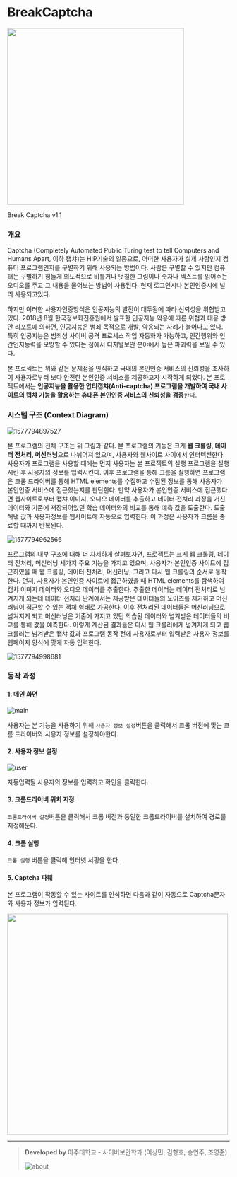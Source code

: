 # BreakCaptcha

<img src="rsc/README/%EC%9E%90%EB%8F%99%EC%9E%85%EB%A0%A5.gif" width="400px" />

Break Captcha v1.1

[다운로드]: https://github.com/sm0514sm/BreakCaptcha/raw/master/Captcha%20Breaker.exe	"다운로드"



### 개요

 Captcha (Completely Automated Public Turing test to tell Computers and Humans Apart, 이하 캡챠)는 HIP기술의 일종으로, 어떠한 사용자가 실제 사람인지 컴퓨터 프로그램인지를 구별하기 위해 사용되는 방법이다. 사람은 구별할 수 있지만 컴퓨터는 구별하기 힘들게 의도적으로 비틀거나 덧칠한 그림이나 숫자나 텍스트를 읽어주는 오디오를 주고 그 내용을 물어보는 방법이 사용된다. 현재 로그인시나 본인인증시에 널리 사용되고있다. 

 하지만 이러한 사용자인증방식은 인공지능의 발전이 대두됨에 따라 신뢰성을 위협받고 있다. 2018년 8월 한국정보화진흥원에서 발표한 인공지능 악용에 따른 위협과 대응 방안 리포트에 의하면, 인공지능은 범죄 목적으로 개발, 악용되는 사례가 늘어나고 있다. 특히 인공지능은 범죄성 사이버 공격 프로세스 작업 자동화가 가능하고, 인간행위와 인간인지능력을 모방할 수 있다는 점에서 디지털보안 분야에서 높은 파괴력을 보일 수 있다. 

 본 프로젝트는 위와 같은 문제점을 인식하고 국내의 본인인증 서비스의 신뢰성을 조사하여 사용자로부터 보다 안전한 본인인증 서비스를 제공하고자 시작하게 되었다. 본 프로젝트에서는 **인공지능을 활용한 안티캡챠(Anti-captcha) 프로그램을 개발하여 국내 사이트의 캡챠 기능을 활용하는 휴대폰 본인인증 서비스의 신뢰성을 검증**한다. 



### 시스템 구조 (Context Diagram)

![1577794897527](rsc/README/1577794897527.png)

 본 프로그램의 전체 구조는 위 그림과 같다. 본 프로그램의 기능은 크게 **웹 크롤링, 데이터 전처리, 머신러닝**으로 나뉘어져 있으며, 사용자와 웹사이트 사이에서 인터렉션한다. 사용자가 프로그램을 사용할 때에는 먼저 사용자는 본 프로젝트의 실행 프로그램을 실행 시킨 후 사용자의 정보를 입력시킨다. 이후 프로그램을 통해 크롬을 실행하면 프로그램은 크롬 드라이버를 통해 HTML elements를 수집하고 수집된 정보를 통해 사용자가 본인인증 서비스에 접근했는지를 판단한다. 만약 사용자가 본인인증 서비스에 접근했다면 웹사이트로부터 캡챠 이미지, 오디오
데이터를 추출하고 데이터 전처리 과정을 거친 데이터와 기존에 저장되어있던 학습 데이터와의 비교를 통해 예측 값을 도출한다. 도출해낸 값과 사용자정보를 웹사이트에 자동으로 입력한다. 이 과정은 사용자가 크롬을 종료할 때까지 반복된다.



![1577794962566](rsc/README/1577794962566.png)

 프로그램의 내부 구조에 대해 더 자세하게 살펴보자면, 프로젝트는 크게 웹 크롤링, 데이터 전처리, 머신러닝 세가지 주요 기능을 가지고 있으며, 사용자가 본인인증 사이트에 접근하였을 때 웹 크롤링, 데이터 전처리, 머신러닝, 그리고 다시 웹 크롤링의 순서로 동작한다. 먼저, 사용자가 본인인증 사이트에 접근하였을 때 HTML elements를 탐색하여 캡챠 이미지 데이터와 오디오 데이터를 추출한다. 추출한 데이터는 데이터 전처리로 넘겨지게 되는데 데이터 전처리 단계에서는 제공받은 데이터들의 노이즈를 제거하고 머신러닝이 접근할 수 있는 객체 형태로 가공한다. 이후 전처리된 데이터들은 머신러닝으로 넘겨지게 되고 머신러닝은 기존에 가지고 있던 학습된 데이터와 넘겨받은 데이터들의 비교를 통해 값을 예측한다. 이렇게 계산된 결과들은 다시 웹 크롤러에게 넘겨지게 되고 웹 크롤러는 넘겨받은 캡챠 값과 프로그램 동작 전에 사용자로부터 입력받은 사용자 정보를 웹페이지 양식에 맞게 자동 입력한다. 

![1577794998681](rsc/README/1577794998681.png)



### 동작 과정

#### 1. 메인 화면

![main](rsc/README/main.png)

사용자는 본 기능을 사용하기 위해 `사용자 정보 설정`버튼을 클릭해서 크롬 버전에 맞는 크롬 드라이버와 사용자 정보를 설정해야한다.



#### 2. 사용자 정보 설정

![user](rsc/README/user.png)

자동입력될 사용자의 정보를 입력하고 확인을 클릭한다.



#### 3. 크롬드라이버 위치 지정

`크롬드라이버 설정`버튼을 클릭해서 크롬 버전과 동일한 크롬드라이버를 설치하여 경로를 지정해둔다.



#### 4. 크롬 실행

`크롬 실행` 버튼을 클릭해 인터넷 서핑을 한다.



#### 5. Captcha 파훼

본 프로그램이 작동할 수 있는 사이트를 인식하면 다음과 같이 자동으로 Captcha문자와 사용자 정보가 입력된다.

<img src="rsc/README/%EC%9E%90%EB%8F%99%EC%9E%85%EB%A0%A5.gif" width="500px" />



---

> **Developed by** 아주대학교 - 사이버보안학과 (이상민, 김형호, 송연주, 조영준)
>
> ![about](rsc/README/about.png)